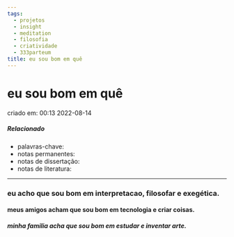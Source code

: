 ```yaml
---
tags:
  - projetos
  - insight
  - meditation
  - filosofia
  - criatividade
  - 333parteum
title: eu sou bom em quê
---
```


# eu sou bom em quê

criado em: 00:13 2022-08-14

##### Relacionado

- palavras-chave:  
- notas permanentes: 
- notas de dissertação:
- notas de literatura: 
---

### eu acho que sou bom em interpretacao, filosofar e exegética.

#### meus amigos acham que sou bom em tecnologia e criar coisas.

##### minha familia acha que sou bom em estudar e inventar arte.
